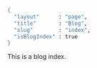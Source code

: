 ```meta
{
  "layout"      : "page",
  "title"       : "Blog",
  "slug"        : "index",
  "isBlogIndex" : true
}
```

This is a blog index.
